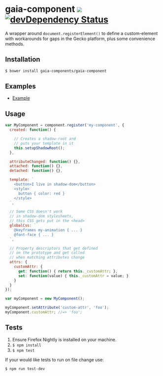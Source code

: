 # gaia-component [![](https://travis-ci.org/gaia-components/gaia-component.svg)](https://travis-ci.org/gaia-components/gaia-component) [![devDependency Status](https://david-dm.org/gaia-components/gaia-component/dev-status.svg)](https://david-dm.org/gaia-components/gaia-component#info=devDependencies)

A wrapper around `document.registerElement()` to define a custom-element with workarounds for gaps in the Gecko platform, plus some convenience methods.

## Installation

```bash
$ bower install gaia-components/gaia-component
```

## Examples

- [Example](http://gaia-components.github.io/gaia-component/)

## Usage

```js
var MyComponent = component.register('my-component', {
  created: function() {

    // Creates a shadow-root and
    // puts your template in it
    this.setupShadowRoot();
  },

  attributeChanged: function() {},
  attached: function() {},
  detached: function() {},

  template: `
    <button>I live in shadow-dom</button>
    <style>
      button { color: red }
    </style>
  `,

  // Some CSS doesn't work
  // in shadow-dom stylesheets,
  // this CSS gets put in the <head>
  globalCss: `
    @keyframes my-animation { ... }
    @font-face { ... }
  `,

  // Property descriptors that get defined
  // on the prototype and get called
  // when matching attributes change
  attrs: {
    customAttr: {
      get: function() { return this._customAttr; },
      set: function(value) { this._customAttr = value; }
    }
  }
});

var myComponent = new MyComponent();

myComponent.setAttribute('custom-attr', 'foo');
myComponent.customAttr; //=> 'foo';
```

## Tests

1. Ensure Firefox Nightly is installed on your machine.
2. `$ npm install`
3. `$ npm test`

If your would like tests to run on file change use:

`$ npm run test-dev`
